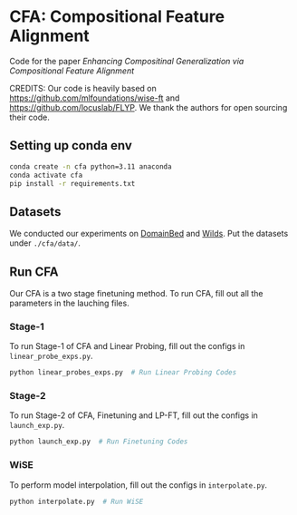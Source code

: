 # CFA: Compositional Feature Alignment

Code for the paper _Enhancing Compositinal Generalization via Compositional Feature Alignment_

CREDITS: Our code is heavily based on https://github.com/mlfoundations/wise-ft and https://github.com/locuslab/FLYP. We thank the authors for open sourcing their code.

## Setting up conda env
```bash
conda create -n cfa python=3.11 anaconda
conda activate cfa
pip install -r requirements.txt
```

## Datasets
We conducted our experiments on [DomainBed](https://github.com/facebookresearch/DomainBed) and [Wilds](https://wilds.stanford.edu/datasets/). Put the datasets under ``./cfa/data/``.


## Run CFA
Our CFA is a two stage finetuning method. To run CFA, fill out all the parameters in the lauching files.
### Stage-1
To run Stage-1 of CFA and Linear Probing, fill out the configs in ``linear_probe_exps.py``.
```bash
python linear_probes_exps.py  # Run Linear Probing Codes
```

### Stage-2
To run Stage-2 of CFA, Finetuning and LP-FT, fill out the configs in ``launch_exp.py``. 
```bash
python launch_exp.py  # Run Finetuning Codes
```

### WiSE
To perform model interpolation, fill out the configs in ``interpolate.py``.
```bash
python interpolate.py  # Run WiSE
```
